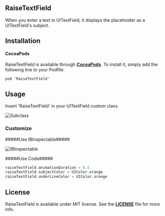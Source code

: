## RaiseTextField

When you enter a text in UITextField, it displays the placeholder as a UITextField's subject.

## Installation

#### CocoaPods
RaiseTextField is available through **[CocoaPods](https://cocoapods.org/)**. To install it, simply add the following line to your Podfile:

``` 
pod 'RaiseTextField'

```

## Usage

Insert 'RaiseTextField' in your UITextField custom class.

![Subclass](https://drive.google.com/uc?id=0BziiFaGlWpr-akEzbXpiOEMtZ0U)

### Customize

#####Use IBInspectable#####

![IBInspectable](https://drive.google.com/uc?id=0BziiFaGlWpr-YTdneXJyUlh4a2c)

#####Use Code#####

```Swift
raiseTextField.animationDuration = 0.5
raiseTextField.subjectColor = UIColor.orange
raiseTextField.underLineColor = UIColor.orange

```

## License
RaiseTextField is available under MIT license. See the **[LICENSE](https://github.com/najanda89/RaiseTextField/blob/master/LICENSE)** file for more info.
